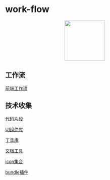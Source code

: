 # work-flow

<div align="center">
  <img src="https://avatars.githubusercontent.com/u/102746142?s=200&amp;v=4" style="width: 128px;height: 128px">
</div>

## 工作流

[前端工作流](https://github.com/work-flow/fe-flow)

## 技术收集

[代码片段](https://gist.github.com/Zenquan)

[UI组件库](https://zhenquancai.notion.site/UI-b9325fc4ce71442b91d0877e8bfbe952)

[工具库](https://zhenquancai.notion.site/e0826b18e4e742ecab0393050a024ffb)

[文档工具](https://zhenquancai.notion.site/7a00dd04a7df403582468584dbb64fb5)

[icon集合](https://zhenquancai.notion.site/icon-c932acd573ac4dac971b09915b1989e1)

[bundle插件](https://zhenquancai.notion.site/bundle-3fb99034f94a4bf8b3ba6b5b84e3ed4b)
